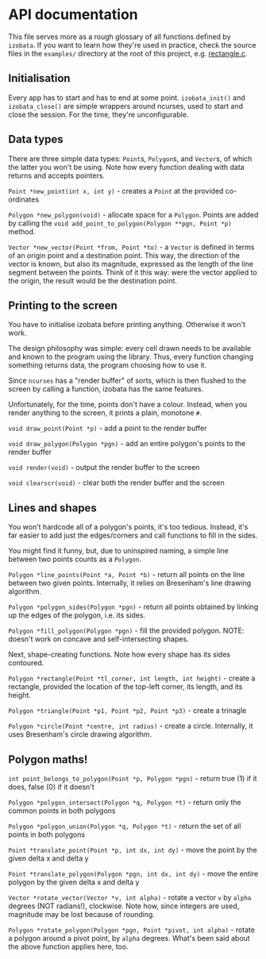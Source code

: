 # API documentation

This file serves more as a rough glossary of all functions defined by `izobata`.
If you want to learn how they're used in practice, check the source files in the
`examples/` directory at the root of this project, e.g.
[rectangle.c](../examples/rectangle.c).

## Initialisation

Every app has to start and has to end at some point. `izobata_init()` and
`izobata_close()` are simple wrappers around ncurses, used to start and close
the session. For the time, they're unconfigurable.

## Data types

There are three simple data types: `Point`s, `Polygon`s, and `Vector`s, of which
the latter you won't be using. Note how every function dealing with data returns
and accepts pointers.

`Point *new_point(int x, int y)` - creates a `Point` at the provided co-ordinates

`Polygon *new_polygon(void)` - allocate space for a `Polygon`. Points are added
by calling the `void add_point_to_polygon(Polygon **pgn, Point *p)` method.

`Vector *new_vector(Point *from, Point *to)` - a `Vector` is defined in terms of
an origin point and a destination point. This way, the direction of the vector
is known, but also its magnitude, expressed as the length of the line segment
between the points. Think of it this way: were the vector applied to the origin,
the result would be the destination point.

## Printing to the screen

You have to initialise izobata before printing anything. Otherwise it won't
work.

The design philosophy was simple: every cell drawn needs to be available and
known to the program using the library. Thus, every function changing something
returns data, the program choosing how to use it.

Since `ncurses` has a "render buffer" of sorts, which is then flushed to the
screen by calling a function, izobata has the same features.

Unfortunately, for the time, points don't have a colour. Instead, when you
render anything to the screen, it prints a plain, monotone `#`.

`void draw_point(Point *p)` - add a point to the render buffer

`void draw_polygon(Polygon *pgn)` - add an entire polygon's points to the render buffer

`void render(void)` - output the render buffer to the screen

`void clearscr(void)` - clear both the render buffer and the screen

## Lines and shapes

You won't hardcode all of a polygon's points, it's too tedious. Instead, it's
far easier to add just the edges/corners and call functions to fill in the
sides.

You might find it funny, but, due to uninspired naming, a simple line between
two points counts as a `Polygon`.

`Polygon *line_points(Point *a, Point *b)` - return all points on the line
between two given points. Internally, it relies on Bresenham's line drawing
algorithm.

`Polygon *polygon_sides(Polygon *pgn)` - return all points obtained by linking
up the edges of the polygon, i.e. its sides.

`Polygon *fill_polygon(Polygon *pgn)` - fill the provided polygon. NOTE: doesn't
work on concave and self-intersecting shapes.

Next, shape-creating functions. Note how every shape has its sides contoured.

`Polygon *rectangle(Point *tl_corner, int length, int height)` - create a
rectangle, provided the location of the top-left corner, its length, and its
height.

`Polygon *triangle(Point *p1, Point *p2, Point *p3)` - create a trinagle

`Polygon *circle(Point *centre, int radius)` - create a circle. Internally, it
uses Bresenham's circle drawing algorithm.

## Polygon maths!

`int point_belongs_to_polygon(Point *p, Polygon *pgn)` - return true (1) if it
does, false (0) if it doesn't

`Polygon *polygon_intersect(Polygon *q, Polygon *t)` - return only the common
points in both polygons

`Polygon *polygon_union(Polygon *q, Polygon *t)` - return the set of all points
in both polygons

`Point *translate_point(Point *p, int dx, int dy)` - move the point by the given
delta x and delta y

`Point *translate_polygon(Polygon *pgn, int dx, int dy)` - move the entire
polygon by the given delta x and delta y

`Vector *rotate_vector(Vector *v, int alpha)` - rotate a vector `v` by `alpha`
degrees (NOT radians!), clockwise. Note how, since integers are used, magnitude
may be lost because of rounding.

`Polygon *rotate_polygon(Polygon *pgn, Point *pivot, int alpha)` - rotate a
polygon around a pivot point, by `alpha` degrees. What's been said about the
above function applies here, too.

